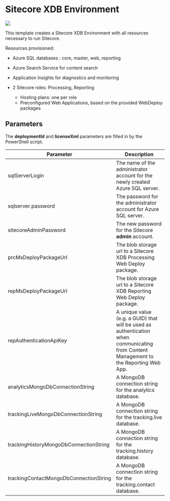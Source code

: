 # Sitecore XDB Environment

<a href="http://armviz.io/#/?load=https%3A%2F%2Fraw.githubusercontent.com%2FSitecore%2Fsitecore-azure-quickstart-templates%2Fmaster%2FSitecore%208.2.1%2Fxm%2Fazuredeploy.json%3Ftoken=AVW1Ug5RN1ZFpjUwqAajiNyO-D8COvpzks5YL89jwA%3D%3D" target="_blank">
    <img src="http://armviz.io/visualizebutton.png"/>
</a>

This template creates a Sitecore XDB Environment with all resources necessary to run Sitecore.

Resources provisioned:
 
  * Azure SQL databases : core, master, web, reporting
  * Azure Search Service for content search
  * Application Insights for diagnostics and monitoring
  * 2 Sitecore roles: Processing, Reporting

    * Hosting plans: one per role
    * Preconfigured Web Applications, based on the provided WebDeploy packages
    
## Parameters
The **deploymentId** and **licenseXml** parameters are filled in by the PowerShell script.

| Parameter                                | Description
-------------------------------------------|------------------------------------------------
| sqlServerLogin                           | The name of the administrator account for the newly created Azure SQL server.
| sqlserver.password                       | The password for the administrator account for Azure SQL server.
| sitecoreAdminPassword                    | The new password for the Sitecore **admin** account.
| prcMsDeployPackageUrl                    | The blob storage url to a Sitecore XDB Processing Web Deploy package.
| repMsDeployPackageUrl                    | The blob storage url to a Sitecore XDB Reporting Web Deploy package.
| repAuthenticationApiKey                  | A unique value (e.g. a GUID) that will be used as authentication when communicating from Content Management to the Reporting Web App.
| analyticsMongoDbConnectionString         | A MongoDB connection string for the analytics database.
| trackingLiveMongoDbConnectionString      | A MongoDB connection string for the tracking.live database.
| trackingHistoryMongoDbConnectionString   | A MongoDB connection string for the tracking.history database.
| trackingContactMongoDbConnectionString   | A MongoDB connection string for the tracking.contact database.


